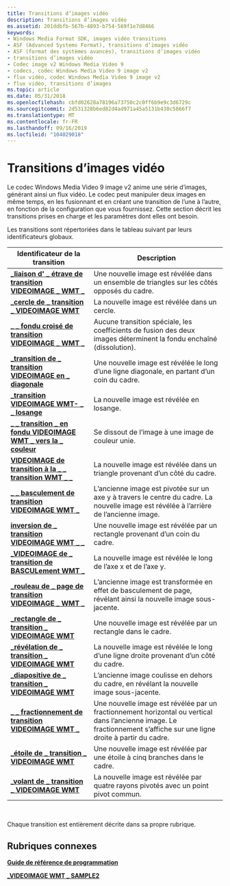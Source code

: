 ```yaml
---
title: Transitions d’images vidéo
description: Transitions d’images vidéo
ms.assetid: 201ddbfb-567b-4893-b754-569f1e7d8466
keywords:
- Windows Media Format SDK, images vidéo transitions
- ASF (Advanced Systems Format), transitions d’images vidéo
- ASF (format des systèmes avancés), transitions d’images vidéo
- transitions d’images vidéo
- Codec image v2 Windows Media Video 9
- codecs, codec Windows Media Video 9 image v2
- flux vidéo, codec Windows Media Video 9 image v2
- flux vidéo, transitions d’images
ms.topic: article
ms.date: 05/31/2018
ms.openlocfilehash: cbfd02628a78196a73750c2c0ff6b9e9c3d6729c
ms.sourcegitcommit: 2d531328b6ed82d4ad971a45a5131b430c5866f7
ms.translationtype: MT
ms.contentlocale: fr-FR
ms.lasthandoff: 09/16/2019
ms.locfileid: "104029018"
---
```

# <a name="video-image-transitions"></a>Transitions d’images vidéo

Le codec Windows Media Video 9 image v2 anime une série d’images, générant ainsi un flux vidéo. Le codec peut manipuler deux images en même temps, en les fusionnant et en créant une transition de l’une à l’autre, en fonction de la configuration que vous fournissez. Cette section décrit les transitions prises en charge et les paramètres dont elles ont besoin.

Les transitions sont répertoriées dans le tableau suivant par leurs identificateurs globaux.



| Identificateur de la transition                                                                           | Description                                                                                                                                  |
|-------------------------------------------------------------------------------------------------|----------------------------------------------------------------------------------------------------------------------------------------------|
| [**\_liaison d' \_ étrave de transition VIDEOIMAGE \_ WMT \_**](wmt-videoimage-transition-bow-tie.md)              | Une nouvelle image est révélée dans un ensemble de triangles sur les côtés opposés du cadre.                                                                  |
| [**\_cercle de \_ transition \_ VIDEOIMAGE WMT**](wmt-videoimage-transition-circle.md)                 | La nouvelle image est révélée dans un cercle.                                                                                                           |
| [**\_ \_ fondu croisé de transition VIDEOIMAGE \_ WMT \_**](wmt-videoimage-transition-cross-fade.md)        | Aucune transition spéciale, les coefficients de fusion des deux images déterminent la fondu enchaîné (dissolution).                                         |
| [**\_transition de \_ transition VIDEOIMAGE en \_ diagonale**](wmt-videoimage-transition-diagonal.md)             | Une nouvelle image est révélée le long d’une ligne diagonale, en partant d’un coin du cadre.                                                          |
| [**\_transition VIDEOIMAGE WMT- \_ \_ losange**](wmt-videoimage-transition-diamond.md)               | La nouvelle image est révélée en losange.                                                                                                          |
| [**\_ \_ transition \_ en fondu VIDEOIMAGE WMT \_ vers la \_ couleur**](wmt-videoimage-transition-fade-to-color.md) | Se dissout de l’image à une image de couleur unie.                                                                                          |
| [**VIDEOIMAGE de transition à la \_ \_ transition WMT \_ \_**](wmt-videoimage-transition-filled-v.md)            | La nouvelle image est révélée dans un triangle provenant d’un côté du cadre.                                                                  |
| [**\_ \_ basculement de transition VIDEOIMAGE WMT \_**](wmt-videoimage-transition-flip.md)                     | L’ancienne image est pivotée sur un axe y à travers le centre du cadre. La nouvelle image est révélée à l’arrière de l’ancienne image.                    |
| [**inversion de \_ transition VIDEOIMAGE WMT \_ \_**](wmt-videoimage-transition-inset.md)                   | Une nouvelle image est révélée par un rectangle provenant d’un coin du cadre.                                                               |
| [**\_VIDEOIMAGE de \_ transition de BASCULement WMT \_**](wmt-videoimage-transition-iris.md)                     | La nouvelle image est révélée le long de l’axe x et de l’axe y.                                                                                          |
| [**\_rouleau de \_ page de transition VIDEOIMAGE \_ WMT \_**](wmt-videoimage-transition-page-roll.md)          | L’ancienne image est transformée en effet de basculement de page, révélant ainsi la nouvelle image sous-jacente.                                                      |
| [**\_rectangle de \_ transition \_ VIDEOIMAGE WMT**](wmt-videoimage-transition-rectangle.md)           | Une nouvelle image est révélée par un rectangle dans le cadre.                                                                                       |
| [**\_révélation de \_ transition \_ VIDEOIMAGE WMT**](wmt-videoimage-transition-reveal.md)                 | La nouvelle image est révélée le long d’une ligne droite provenant d’un côté du cadre.                                                          |
| [**\_diapositive de \_ transition \_ VIDEOIMAGE WMT**](wmt-videoimage-transition-slide.md)                   | L’ancienne image coulisse en dehors du cadre, en révélant la nouvelle image sous-jacente.                                                                       |
| [**\_ \_ fractionnement de transition VIDEOIMAGE WMT \_**](wmt-videoimage-transition-split.md)                   | Une nouvelle image est révélée par un fractionnement horizontal ou vertical dans l’ancienne image. Le fractionnement s’affiche sur une ligne droite à partir du cadre. |
| [**\_étoile de \_ transition \_ VIDEOIMAGE WMT**](wmt-videoimage-transition-star.md)                     | Une nouvelle image est révélée par une étoile à cinq branches dans le cadre.                                                                               |
| [**\_volant de \_ transition \_ VIDEOIMAGE WMT**](wmt-videoimage-transition-wheel.md)                   | La nouvelle image est révélée par quatre rayons pivotés avec un point pivot commun.                                                                     |



 

Chaque transition est entièrement décrite dans sa propre rubrique.

## <a name="related-topics"></a>Rubriques connexes

<dl> <dt>

[**Guide de référence de programmation**](programming-reference.md)
</dt> <dt>

[**\_VIDEOIMAGE WMT \_ SAMPLE2**](/previous-versions/windows/desktop/api/Wmsdkidl/ns-wmsdkidl-wmt_videoimage_sample2)
</dt> </dl>

 

 




